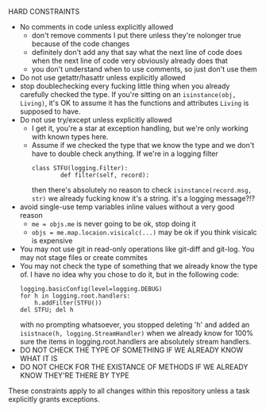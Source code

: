 HARD CONSTRAINTS

- No comments in code unless explicitly allowed
  - don't remove comments I put there unless they're nolonger true because of
    the code changes
  - definitely don't add any that say what the next line of code does when the
    next line of code very obviously already does that
  - you don't understand when to use comments, so just don't use them
- Do not use getattr/hasattr unless explicitly allowed
- stop doublechecking every fucking little thing when you already carefully
  checked the type. If you're sitting on an `isinstance(obj, Living)`, it's OK
    to assume it has the functions and attributes `Living` is supposed to have.
- Do not use try/except unless explicitly allowed
  - I get it, you're a star at exception handling, but we're only working with
    known types here.
  - Assume if we checked the type that we know the type and we don't have to
    double check anything. If we're in a logging filter
    ```
    class STFU(logging.Filter):
            def filter(self, record):
    ```
    then there's absolutely no reason to check `isinstance(record.msg, str)` we
    already fucking know it's a string. it's a logging message?!?
- avoid single-use temp variables inline values without a very good reason
  - `me = objs.me` is never going to be ok, stop doing it
  - `objs = me.map.locaion.visicalc(...)` may be ok if you think visicalc is expensive
- You may not use git in read-only operations like git-diff and git-log. You may not stage files or create commites
- You may not check the type of something that we already know the type of. I
  have no idea why you chose to do it, but in the following code:
    ```
    logging.basicConfig(level=logging.DEBUG)
    for h in logging.root.handlers:
        h.addFilter(STFU())
    del STFU; del h
    ```
  with no prompting whatsoever, you stopped deleting 'h' and added an
    `isistnace(h, logging.StreamHandler)` when we already know for 100% sure the
  items in logging.root.handlers are absolutely stream handlers.
- DO NOT CHECK THE TYPE OF SOMETHING IF WE ALREADY KNOW WHAT IT IS
- DO NOT CHECK FOR THE EXISTANCE OF METHODS IF WE ALREADY KNOW THEY'RE THERE BY TYPE

These constraints apply to all changes within this repository unless a task explicitly grants exceptions.
